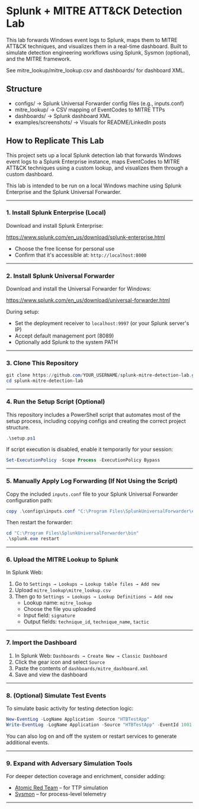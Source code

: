 # Splunk + MITRE ATT&CK Detection Lab

This lab forwards Windows event logs to Splunk, maps them to MITRE ATT&CK techniques, and visualizes them in a real-time dashboard. Built to simulate detection engineering workflows using Splunk, Sysmon (optional), and the MITRE framework.

See mitre_lookup/mitre_lookup.csv and dashboards/ for dashboard XML.

## Structure
- configs/ → Splunk Universal Forwarder config files (e.g., inputs.conf)
- mitre_lookup/ → CSV mapping of EventCodes to MITRE TTPs
- dashboards/ → Splunk dashboard XML
- examples/screenshots/ → Visuals for README/LinkedIn posts

## How to Replicate This Lab

This project sets up a local Splunk detection lab that forwards Windows event logs to a Splunk Enterprise instance, maps EventCodes to MITRE ATT&CK techniques using a custom lookup, and visualizes them through a custom dashboard.

This lab is intended to be run on a local Windows machine using Splunk Enterprise and the Splunk Universal Forwarder.

---

### 1. Install Splunk Enterprise (Local)

Download and install Splunk Enterprise:

https://www.splunk.com/en_us/download/splunk-enterprise.html

- Choose the free license for personal use
- Confirm that it's accessible at: `http://localhost:8000`

---

### 2. Install Splunk Universal Forwarder

Download and install the Universal Forwarder for Windows:

https://www.splunk.com/en_us/download/universal-forwarder.html

During setup:
- Set the deployment receiver to `localhost:9997` (or your Splunk server's IP)
- Accept default management port (8089)
- Optionally add Splunk to the system PATH

---

### 3. Clone This Repository

```powershell
git clone https://github.com/YOUR_USERNAME/splunk-mitre-detection-lab.git
cd splunk-mitre-detection-lab
```

---

### 4. Run the Setup Script (Optional)

This repository includes a PowerShell script that automates most of the setup process, including copying configs and creating the correct project structure.

```powershell
.\setup.ps1
```

If script execution is disabled, enable it temporarily for your session:

```powershell
Set-ExecutionPolicy -Scope Process -ExecutionPolicy Bypass
```

---

### 5. Manually Apply Log Forwarding (If Not Using the Script)

Copy the included `inputs.conf` file to your Splunk Universal Forwarder configuration path:

```powershell
copy .\configs\inputs.conf "C:\Program Files\SplunkUniversalForwarder\etc\system\local\inputs.conf"
```

Then restart the forwarder:

```powershell
cd "C:\Program Files\SplunkUniversalForwarder\bin"
.\splunk.exe restart
```

---

### 6. Upload the MITRE Lookup to Splunk

In Splunk Web:

1. Go to `Settings → Lookups → Lookup table files → Add new`
2. Upload `mitre_lookup\mitre_lookup.csv`
3. Then go to `Settings → Lookups → Lookup Definitions → Add new`
   - Lookup name: `mitre_lookup`
   - Choose the file you uploaded
   - Input field: `signature`
   - Output fields: `technique_id`, `technique_name`, `tactic`

---

### 7. Import the Dashboard

1. In Splunk Web: `Dashboards → Create New → Classic Dashboard`
2. Click the gear icon and select `Source`
3. Paste the contents of `dashboards/mitre_dashboard.xml`
4. Save and view the dashboard

---

### 8. (Optional) Simulate Test Events

To simulate basic activity for testing detection logic:

```powershell
New-EventLog -LogName Application -Source "HTBTestApp"
Write-EventLog -LogName Application -Source "HTBTestApp" -EventId 1001 -EntryType Information -Message "Simulated TTP Event"
```

You can also log on and off the system or restart services to generate additional events.

---

### 9. Expand with Adversary Simulation Tools

For deeper detection coverage and enrichment, consider adding:

- [Atomic Red Team](https://github.com/redcanaryco/atomic-red-team) – for TTP simulation
- [Sysmon](https://learn.microsoft.com/en-us/sysinternals/downloads/sysmon) – for process-level telemetry

---
